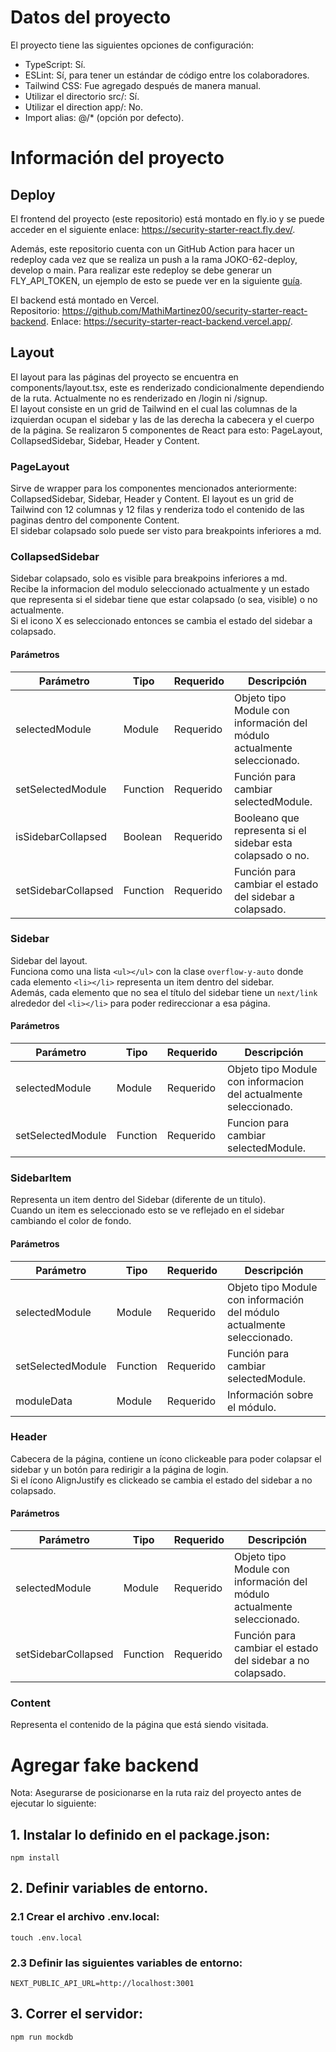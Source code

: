 # Datos del proyecto
El proyecto tiene las siguientes opciones de configuración:
- TypeScript: Sí.
- ESLint: Sí, para tener un estándar de código entre los colaboradores.
- Tailwind CSS: Fue agregado después de manera manual.
- Utilizar el directorio src/: Sí.
- Utilizar el direction app/: No.
- Import alias: @/* (opción por defecto).

# Información del proyecto
## Deploy
El frontend del proyecto (este repositorio) está montado en fly.io y se puede acceder en el siguiente enlace: https://security-starter-react.fly.dev/.

Además, este repositorio cuenta con un GitHub Action para hacer un redeploy cada vez que se realiza un push a la rama JOKO-62-deploy, develop o main. Para realizar este redeploy se debe generar un FLY_API_TOKEN, un ejemplo de esto se puede ver en la siguiente [guía](https://fly.io/docs/app-guides/continuous-deployment-with-github-actions/).

El backend está montado en Vercel.  
Repositorio: https://github.com/MathiMartinez00/security-starter-react-backend.
Enlace: https://security-starter-react-backend.vercel.app/.

## Layout
El layout para las páginas del proyecto se encuentra en components/layout.tsx, este es renderizado condicionalmente dependiendo de la ruta.
Actualmente no es renderizado en /login ni /signup.  
El layout consiste en un grid de Tailwind en el cual las columnas de la izquierdan ocupan el sidebar y las de las derecha la cabecera y el cuerpo de la página.
Se realizaron 5 componentes de React para esto: PageLayout, CollapsedSidebar, Sidebar, Header y Content.
### PageLayout 
Sirve de wrapper para los componentes mencionados anteriormente: CollapsedSidebar, Sidebar, Header y Content.
El layout es un grid de Tailwind con 12 columnas y 12 filas y renderiza todo el contenido de las paginas dentro del componente Content.  
El sidebar colapsado solo puede ser visto para breakpoints inferiores a md.  
### CollapsedSidebar
Sidebar colapsado, solo es visible para breakpoins inferiores a md.  
Recibe la informacion del modulo seleccionado actualmente y un estado que representa si el sidebar tiene que estar colapsado (o sea, visible) o no actualmente.  
Si el icono X es seleccionado entonces se cambia el estado del sidebar a colapsado.  
#### Parámetros
| Parámetro | Tipo | Requerido | Descripción |
| --------- | ---- | --------- | ----------- |
| selectedModule | Module | Requerido | Objeto tipo Module con información del módulo actualmente seleccionado. |
| setSelectedModule | Function | Requerido | Función para cambiar selectedModule. |
| isSidebarCollapsed | Boolean | Requerido | Booleano que representa si el sidebar esta colapsado o no. |
| setSidebarCollapsed | Function | Requerido | Función para cambiar el estado del sidebar a colapsado. |
### Sidebar
Sidebar del layout.  
Funciona como una lista ```<ul></ul>``` con la clase ```overflow-y-auto``` donde cada elemento ```<li></li>``` representa un item dentro del sidebar.  
Además, cada elemento que no sea el título del sidebar tiene un ```next/link``` alrededor del ```<li></li>``` para poder redireccionar a esa página.  
#### Parámetros
| Parámetro | Tipo | Requerido | Descripción |
| --------- | ---- | --------- | ----------- |
| selectedModule | Module | Requerido | Objeto tipo Module con informacion del actualmente seleccionado. |
| setSelectedModule | Function | Requerido | Funcion para cambiar selectedModule. |
### SidebarItem
Representa un item dentro del Sidebar (diferente de un titulo).  
Cuando un item es seleccionado esto se ve reflejado en el sidebar cambiando el color de fondo.  
#### Parámetros
| Parámetro | Tipo | Requerido | Descripción |
| --------- | ---- | --------- | ----------- |
| selectedModule | Module | Requerido | Objeto tipo Module con información del módulo actualmente seleccionado. |
| setSelectedModule | Function | Requerido | Función para cambiar selectedModule. |
| moduleData | Module | Requerido | Información sobre el módulo. |
### Header
Cabecera de la página, contiene un ícono clickeable para poder colapsar el sidebar y un botón para redirigir a la página de login.  
Si el ícono AlignJustify es clickeado se cambia el estado del sidebar a no colapsado.  
#### Parámetros 
| Parámetro | Tipo | Requerido | Descripción |
| --------- | ---- | --------- | ----------- |
| selectedModule | Module | Requerido | Objeto tipo Module con información del módulo actualmente seleccionado. |
| setSidebarCollapsed | Function | Requerido | Función para cambiar el estado del sidebar a no colapsado. |
### Content
Representa el contenido de la página que está siendo visitada.  
# Agregar fake backend
Nota: Asegurarse de posicionarse en la ruta raiz del proyecto antes de ejecutar lo siguiente: 
## 1. Instalar lo definido en el package.json:
```
npm install
```
## 2. Definir variables de entorno.
### 2.1 Crear el archivo .env.local:
```
touch .env.local
```
### 2.3 Definir las siguientes variables de entorno:
```
NEXT_PUBLIC_API_URL=http://localhost:3001
```
## 3. Correr el servidor:
```
npm run mockdb
```
